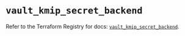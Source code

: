 # `vault_kmip_secret_backend`

Refer to the Terraform Registry for docs: [`vault_kmip_secret_backend`](https://registry.terraform.io/providers/hashicorp/vault/4.2.0/docs/resources/kmip_secret_backend).
